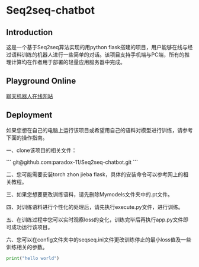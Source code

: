 <h1>Seq2seq-chatbot</h1>

<h2>Introduction</h2>
<p>这是一个基于Seq2seq算法实现的用python flask搭建的项目，用户能够在线与经过语料训练的机器人进行一些简单的对话。该项目支持手机端与PC端，所有的推理计算均在作者用于部署的轻量应用服务器中完成。</p>

<h2>Playground Online</h2>
<a target="_blank" href="https://paradox-11.com/">聊天机器人在线网站</a>

<h2>Deployment</h2>
<p>如果您想在自己的电脑上运行该项目或希望用自己的语料对模型进行训练，请参考下面的操作指南。</p>
<p>一、clone该项目的相关文件：</p>
```
git@github.com:paradox-11/Seq2seq-chatbot.git
```
<p>二、您可能需要安装torch zhon jieba flask，具体的安装命令可以参考网上的相关教程。</p>
<p>三、如果您想要更改训练语料，请先删除Mymodels文件夹中的.pt文件。</p>
<p>四、对训练语料进行个性化的处理后，请先执行execute.py文件，进行训练。</p>
<p>五、在训练过程中您可以实时观察loss的变化，训练完毕后再执行app.py文件即可成功运行该项目。</p>
<p>六、您可以在config文件夹中的seqseq.ini文件更改训练停止的最小loss值及一些训练相关的参数。</p>

```python
print("hello world")
```
